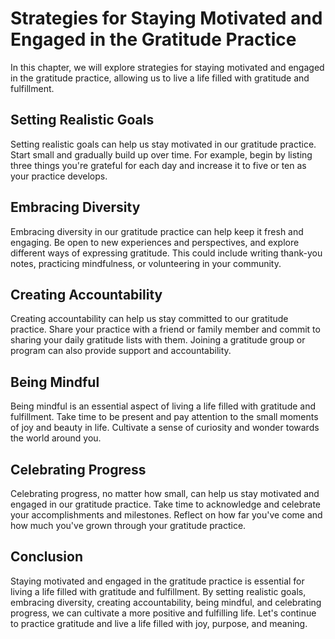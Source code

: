 Strategies for Staying Motivated and Engaged in the Gratitude Practice
======================================================================================================================================

In this chapter, we will explore strategies for staying motivated and engaged in the gratitude practice, allowing us to live a life filled with gratitude and fulfillment.

Setting Realistic Goals
-----------------------

Setting realistic goals can help us stay motivated in our gratitude practice. Start small and gradually build up over time. For example, begin by listing three things you're grateful for each day and increase it to five or ten as your practice develops.

Embracing Diversity
-------------------

Embracing diversity in our gratitude practice can help keep it fresh and engaging. Be open to new experiences and perspectives, and explore different ways of expressing gratitude. This could include writing thank-you notes, practicing mindfulness, or volunteering in your community.

Creating Accountability
-----------------------

Creating accountability can help us stay committed to our gratitude practice. Share your practice with a friend or family member and commit to sharing your daily gratitude lists with them. Joining a gratitude group or program can also provide support and accountability.

Being Mindful
-------------

Being mindful is an essential aspect of living a life filled with gratitude and fulfillment. Take time to be present and pay attention to the small moments of joy and beauty in life. Cultivate a sense of curiosity and wonder towards the world around you.

Celebrating Progress
--------------------

Celebrating progress, no matter how small, can help us stay motivated and engaged in our gratitude practice. Take time to acknowledge and celebrate your accomplishments and milestones. Reflect on how far you've come and how much you've grown through your gratitude practice.

Conclusion
----------

Staying motivated and engaged in the gratitude practice is essential for living a life filled with gratitude and fulfillment. By setting realistic goals, embracing diversity, creating accountability, being mindful, and celebrating progress, we can cultivate a more positive and fulfilling life. Let's continue to practice gratitude and live a life filled with joy, purpose, and meaning.

